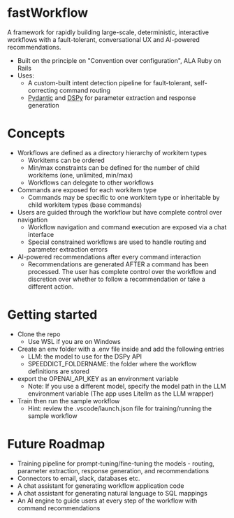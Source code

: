 # fastWorkflow
A framework for rapidly building large-scale, deterministic, interactive workflows with a fault-tolerant, conversational UX and AI-powered recommendations.

- Built on the principle on "Convention over configuration", ALA Ruby on Rails
- Uses:
  - A custom-built intent detection pipeline for fault-tolerant, self-correcting command routing
  - [Pydantic](https://docs.pydantic.dev/) and [DSPy](https://github.com/stanfordnlp/dspy) for parameter extraction and response generation

# Concepts
- Workflows are defined as a directory hierarchy of workitem types
  - Workitems can be ordered
  - Min/max constraints can be defined for the number of child workitems (one, unlimited, min/max)
  - Workflows can delegate to other workflows
- Commands are exposed for each workitem type
  - Commands may be specific to one workitem type or inheritable by child workitem types (base commands)
- Users are guided through the workflow but have complete control over navigation
  - Workflow navigation and command execution are exposed via a chat interface
  - Special constrained workflows are used to handle routing and parameter extraction errors
- AI-powered recommendations after every command interaction
  - Recommendations are generated AFTER a command has been processed. The user has complete control over the workflow and discretion over whether to follow a recommendation or take a different action.

# Getting started
- Clone the repo
  - Use WSL if you are on Windows
- Create an env folder with a .env file inside and add the following entries
  - LLM: the model to use for the DSPy API
  - SPEEDDICT_FOLDERNAME: the folder where the workflow definitions are stored
 - export the OPENAI_API_KEY as an environment variable
   - Note: If you use a different model, specify the model path in the LLM environment variable (The app uses Litellm as the LLM wrapper)
- Train then run the sample workflow
  - Hint: review the .vscode/launch.json file for training/running the sample workflow
 
# Future Roadmap
- Training pipeline for prompt-tuning/fine-tuning the models - routing, parameter extraction, response generation, and recommendations
- Connectors to email, slack, databases etc.
- A chat assistant for generating workflow application code
- A chat assistant for generating natural language to SQL mappings
- An AI engine to guide users at every step of the workflow with command recommendations
